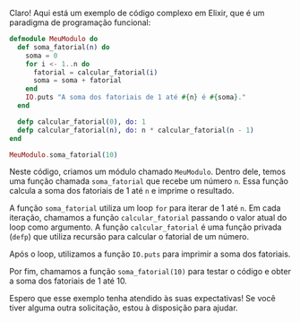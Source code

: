 Claro! Aqui está um exemplo de código complexo em Elixir, que é um paradigma de programação funcional:

```elixir
defmodule MeuModulo do
  def soma_fatorial(n) do
    soma = 0
    for i <- 1..n do
      fatorial = calcular_fatorial(i)
      soma = soma + fatorial
    end
    IO.puts "A soma dos fatoriais de 1 até #{n} é #{soma}."
  end

  defp calcular_fatorial(0), do: 1
  defp calcular_fatorial(n), do: n * calcular_fatorial(n - 1)
end

MeuModulo.soma_fatorial(10)
```

Neste código, criamos um módulo chamado `MeuModulo`. Dentro dele, temos uma função chamada `soma_fatorial` que recebe um número `n`. Essa função calcula a soma dos fatoriais de 1 até `n` e imprime o resultado.

A função `soma_fatorial` utiliza um loop `for` para iterar de 1 até `n`. Em cada iteração, chamamos a função `calcular_fatorial` passando o valor atual do loop como argumento. A função `calcular_fatorial` é uma função privada (`defp`) que utiliza recursão para calcular o fatorial de um número.

Após o loop, utilizamos a função `IO.puts` para imprimir a soma dos fatoriais.

Por fim, chamamos a função `soma_fatorial(10)` para testar o código e obter a soma dos fatoriais de 1 até 10.

Espero que esse exemplo tenha atendido às suas expectativas! Se você tiver alguma outra solicitação, estou à disposição para ajudar.